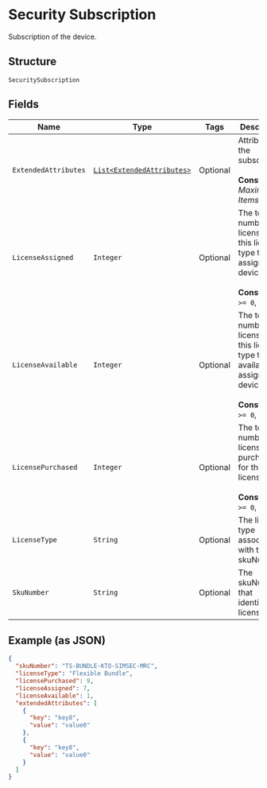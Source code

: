 
# Security Subscription

Subscription of the device.

## Structure

`SecuritySubscription`

## Fields

| Name | Type | Tags | Description | Getter | Setter |
|  --- | --- | --- | --- | --- | --- |
| `ExtendedAttributes` | [`List<ExtendedAttributes>`](../../doc/models/extended-attributes.md) | Optional | Attributes of the subscription.<br><br>**Constraints**: *Maximum Items*: `5` | List<ExtendedAttributes> getExtendedAttributes() | setExtendedAttributes(List<ExtendedAttributes> extendedAttributes) |
| `LicenseAssigned` | `Integer` | Optional | The total number of licenses for this license type that are assigned to device SIMs.<br><br>**Constraints**: `>= 0`, `<= 10` | Integer getLicenseAssigned() | setLicenseAssigned(Integer licenseAssigned) |
| `LicenseAvailable` | `Integer` | Optional | The total number of licenses for this license type that are available to assign to device SIMs.<br><br>**Constraints**: `>= 0`, `<= 10` | Integer getLicenseAvailable() | setLicenseAvailable(Integer licenseAvailable) |
| `LicensePurchased` | `Integer` | Optional | The total number of licenses purchased for the license type.<br><br>**Constraints**: `>= 0`, `<= 10` | Integer getLicensePurchased() | setLicensePurchased(Integer licensePurchased) |
| `LicenseType` | `String` | Optional | The license type associated with the skuNumber. | String getLicenseType() | setLicenseType(String licenseType) |
| `SkuNumber` | `String` | Optional | The skuNumber that identifies the license type. | String getSkuNumber() | setSkuNumber(String skuNumber) |

## Example (as JSON)

```json
{
  "skuNumber": "TS-BUNDLE-KTO-SIMSEC-MRC",
  "licenseType": "Flexible Bundle",
  "licensePurchased": 9,
  "licenseAssigned": 7,
  "licenseAvailable": 1,
  "extendedAttributes": [
    {
      "key": "key8",
      "value": "value0"
    },
    {
      "key": "key8",
      "value": "value0"
    }
  ]
}
```

